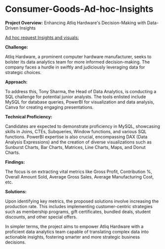# Consumer-Goods-Ad-hoc-Insights

**Project Overview:** Enhancing Atliq Hardware's Decision-Making with Data-Driven Insights

[Ad hoc request Insights and visuals:](https://app.powerbi.com/view?r=eyJrIjoiN2E2OWYzZjYtMTdkMS00NjViLWFhMTItNWNkNjgzMDcyZWExIiwidCI6ImM2ZTU0OWIzLTVmNDUtNDAzMi1hYWU5LWQ0MjQ0ZGM1YjJjNCJ9)

**Challenge:**

Atliq Hardware, a prominent computer hardware manufacturer, seeks to bolster its data analytics team for more informed decision-making. The company faces a hurdle in swiftly and judiciously leveraging data for strategic choices.

**Approach:**

To address this, Tony Sharma, the Head of Data Analytics, is conducting a SQL challenge for potential junior analysts. The tools enlisted include MySQL for database queries, PowerBI for visualization and data analysis, Canva for creating engaging presentations.

**Technical Proficiency:**

Candidates are expected to demonstrate proficiency in MySQL, showcasing skills in Joins, CTEs, Subqueries, Window functions, and various SQL functions. PowerBI expertise is also crucial, encompassing DAX (Data Analysis Expressions) and the creation of diverse visualizations such as Sunburst Charts, Bar Charts, Matrices, Line Charts, Maps, and Donut Charts.

**Findings:**

The focus is on extracting vital metrics like Gross Profit, Contribution %, Overall Amount Sold, Average Gross Sales, Average Manufacturing Cost, etc.

**Solutions:**

Upon identifying key metrics, the proposed solutions involve increasing the production rate. This includes implementing customer-centric strategies such as membership programs, gift certificates, bundled deals, student discounts, and other special offers.

In simpler terms, the project aims to empower Atliq Hardware with a proficient data analytics team capable of translating complex data into actionable insights, fostering smarter and more strategic business decisions.
